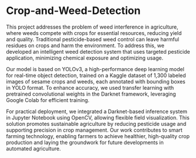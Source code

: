 # Crop-and-Weed-Detection
This project addresses the problem of weed interference in agriculture, where weeds compete with crops for essential resources, reducing yield and quality. Traditional pesticide-based weed control can leave harmful residues on crops and harm the environment. To address this, we developed an intelligent weed detection system that uses targeted pesticide application, minimizing chemical exposure and optimizing usage.

Our model is based on YOLOv3, a high-performance deep learning model for real-time object detection, trained on a Kaggle dataset of 1,300 labeled images of sesame crops and weeds, each annotated with bounding boxes in YOLO format. To enhance accuracy, we used transfer learning with pretrained convolutional weights in the Darknet framework, leveraging Google Colab for efficient training.

For practical deployment, we integrated a Darknet-based inference system in Jupyter Notebook using OpenCV, allowing flexible field visualization. This solution promotes sustainable agriculture by reducing pesticide usage and supporting precision in crop management. Our work contributes to smart farming technology, enabling farmers to achieve healthier, high-quality crop production and laying the groundwork for future developments in automated agriculture.
